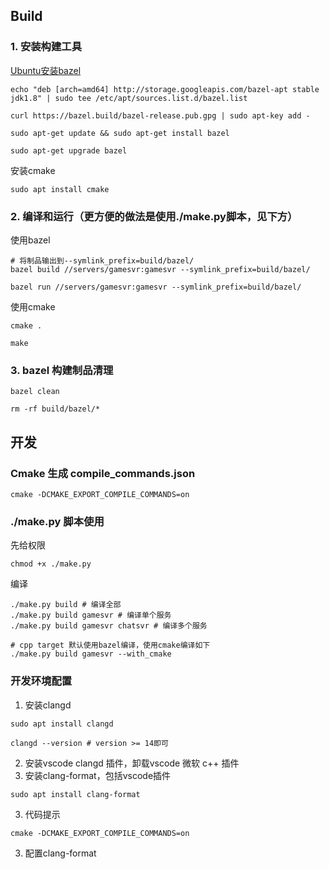 ## Build

### 1. 安装构建工具
[Ubuntu安装bazel](https://shinley.gitbooks.io/bazel/content/an-zhuang-bazel/zai-ubuntu-shang-an-zhuang-bazel.html)
```shell
echo "deb [arch=amd64] http://storage.googleapis.com/bazel-apt stable jdk1.8" | sudo tee /etc/apt/sources.list.d/bazel.list

curl https://bazel.build/bazel-release.pub.gpg | sudo apt-key add -

sudo apt-get update && sudo apt-get install bazel

sudo apt-get upgrade bazel
```

安装cmake
```
sudo apt install cmake
```

### 2. 编译和运行（更方便的做法是使用./make.py脚本，见下方）
使用bazel
```shell
# 将制品输出到--symlink_prefix=build/bazel/
bazel build //servers/gamesvr:gamesvr --symlink_prefix=build/bazel/

bazel run //servers/gamesvr:gamesvr --symlink_prefix=build/bazel/
```
使用cmake
```shell
cmake .

make
```
### 3. bazel 构建制品清理
```shell
bazel clean 

rm -rf build/bazel/*
```

## 开发

### Cmake 生成 compile_commands.json
```shell
cmake -DCMAKE_EXPORT_COMPILE_COMMANDS=on
```

### ./make.py 脚本使用
先给权限
```shell
chmod +x ./make.py
```

编译
```shell
./make.py build # 编译全部
./make.py build gamesvr # 编译单个服务
./make.py build gamesvr chatsvr # 编译多个服务

# cpp target 默认使用bazel编译，使用cmake编译如下
./make.py build gamesvr --with_cmake
```

### 开发环境配置
1. 安装clangd
```shell
sudo apt install clangd

clangd --version # version >= 14即可
```
2. 安装vscode clangd 插件，卸载vscode 微软 c++ 插件
3. 安装clang-format，包括vscode插件
```shell
sudo apt install clang-format
```
3. 代码提示
```shell
cmake -DCMAKE_EXPORT_COMPILE_COMMANDS=on
```

3. 配置clang-format
